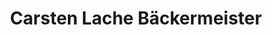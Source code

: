 ---
title: "Carsten Lache Bäckermeister"
url: /koethen-anhalt/carsten-lache-baeckermeister/
shop: Bäckerei
---